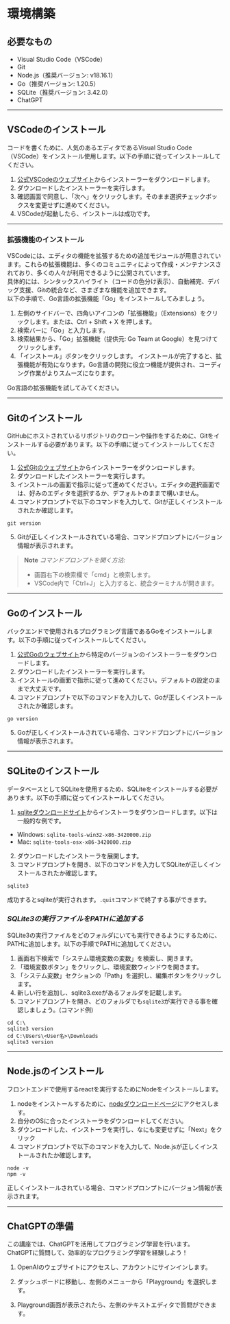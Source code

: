 # 環境構築

## 必要なもの
- Visual Studio Code（VSCode）
- Git
- Node.js（推奨バージョン: v18.16.1）
- Go（推奨バージョン: 1.20.5）
- SQLite（推奨バージョン: 3.42.0）
- ChatGPT

***
## VSCodeのインストール
コードを書くために、人気のあるエディタであるVisual Studio Code（VSCode）をインストール使用します。以下の手順に従ってインストールしてください。  
1. [公式VSCodeのウェブサイト](https://code.visualstudio.com/)からインストーラーをダウンロードします。
2. ダウンロードしたインストーラーを実行します。
3. 確認画面で同意し、「次へ」をクリックします。そのまま選択チェックボックスを変更せずに進めてください。
4. VSCodeが起動したら、インストールは成功です。

***
### 拡張機能のインストール
VSCodeには、エディタの機能を拡張するための追加モジュールが用意されています。これらの拡張機能は、多くのコミュニティによって作成・メンテナンスされており、多くの人々が利用できるように公開されています。  
具体的には、シンタックスハイライト（コードの色分け表示）、自動補完、デバッグ支援、Gitの統合など、さまざまな機能を追加できます。  
以下の手順で、Go言語の拡張機能「Go」をインストールしてみましょう。  

1. 左側のサイドバーで、四角いアイコンの「拡張機能」（Extensions）をクリックします。または、Ctrl + Shift + X を押します。
2. 検索バーに「Go」と入力します。
3. 検索結果から、「Go」拡張機能（提供元: Go Team at Google）を見つけてクリックします。
4. 「インストール」ボタンをクリックします。
インストールが完了すると、拡張機能が有効になります。Go言語の開発に役立つ機能が提供され、コーディング作業がよりスムーズになります。

Go言語の拡張機能を試してみてください。

***
## Gitのインストール
GitHubにホストされているリポジトリのクローンや操作をするために、Gitをインストールする必要があります。以下の手順に従ってインストールしてください。  
1. [公式Gitのウェブサイト](https://gitforwindows.org/)からインストーラーをダウンロードします。
2. ダウンロードしたインストーラーを実行します。
3. インストールの画面で指示に従って進めてください。エディタの選択画面では、好みのエディタを選択するか、デフォルトのままで構いません。
4. コマンドプロンプトで以下のコマンドを入力して、Gitが正しくインストールされたか確認します。
```
git version
```
5. Gitが正しくインストールされている場合、コマンドプロンプトにバージョン情報が表示されます。

> **Note**
> *コマンドプロンプトを開く方法:*
> - 画面右下の検索欄で「cmd」と検索します。
> - VSCode内で「Ctrl+J」と入力すると、統合ターミナルが開きます。

***
## Goのインストール
バックエンドで使用されるプログラミング言語であるGoをインストールします。以下の手順に従ってインストールしてください。  
1. [公式Goのウェブサイト](https://go.dev/dl/)から特定のバージョンのインストーラーをダウンロードします。
2. ダウンロードしたインストーラーを実行します。
3. インストールの画面で指示に従って進めてください。デフォルトの設定のままで大丈夫です。
4. コマンドプロンプトで以下のコマンドを入力して、Goが正しくインストールされたか確認します。
```
go version
```
5. Goが正しくインストールされている場合、コマンドプロンプトにバージョン情報が表示されます。

***
## SQLiteのインストール
データベースとしてSQLiteを使用するため、SQLiteをインストールする必要があります。以下の手順に従ってインストールしてください。  

1. [sqliteダウンロードサイト](https://www.sqlite.org/download.html)からインストーラをダウンロードします。以下は一般的な例です。

- Windows: `sqlite-tools-win32-x86-3420000.zip`
- Mac: `sqlite-tools-osx-x86-3420000.zip`
2. ダウンロードしたインストーラを展開します。
3. コマンドプロンプトを開き、以下のコマンドを入力してSQLiteが正しくインストールされたか確認します。
```
sqlite3
```
成功するとsqliteが実行されます。`.quit`コマンドで終了する事ができます。

### *SQLite3の実行ファイルをPATHに追加する*

SQLite3の実行ファイルをどのフォルダにいても実行できるようにするために、PATHに追加します。以下の手順でPATHに追加してください。  

1. 画面右下検索で「システム環境変数の変数」を検索し、開きます。
2. 「環境変数ボタン」をクリックし、環境変数ウィンドウを開きます。
3. 「システム変数」セクションの「Path」を選択し、編集ボタンをクリックします。
4. 新しい行を追加し、sqlite3.exeがあるフォルダを記載します。
5. コマンドプロンプトを開き、どのフォルダでも`sqlite3`が実行できる事を確認しましょう。(コマンド例)
```
cd C:\
sqlite3 version
cd C:\Users\<User名>\Downloads
sqlite3 version
```

***
## Node.jsのインストール

フロントエンドで使用するreactを実行するためにNodeをインストールします。
1. nodeをインストールするために、[nodeダウンロードページ](https://nodejs.org/ja/download)にアクセスします。
2. 自分のOSに合ったインストーラをダウンロードしてください。
3. ダウンロードした、インストーラを実行し、なにも変更せずに「Next」をクリック
4. コマンドプロンプトで以下のコマンドを入力して、Node.jsが正しくインストールされたか確認します。
```
node -v
npm -v
```
正しくインストールされている場合、コマンドプロンプトにバージョン情報が表示されます。



***
## ChatGPTの準備
この講座では、ChatGPTを活用してプログラミング学習を行います。  
ChatGPTに質問して、効率的なプログラミング学習を経験しよう！  
 
1. OpenAIのウェブサイトにアクセスし、アカウントにサインインします。

2. ダッシュボードに移動し、左側のメニューから「Playground」を選択します。

3. Playground画面が表示されたら、左側のテキストエディタで質問ができます。